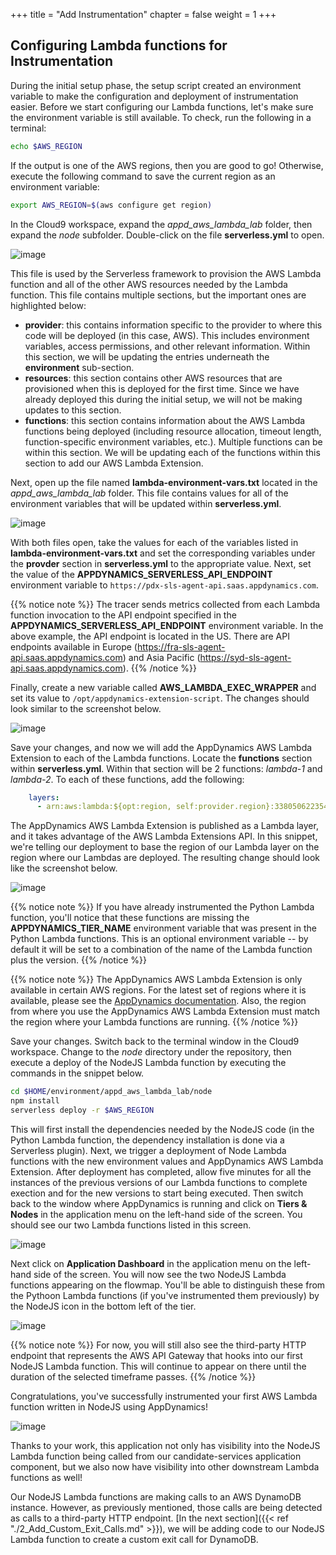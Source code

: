 +++
title = "Add Instrumentation"
chapter = false
weight = 1
+++

## Configuring Lambda functions for Instrumentation

During the initial setup phase, the setup script created an environment variable to make the configuration and deployment of instrumentation easier. Before we start configuring our Lambda functions, let's make sure the environment variable is still available. To check, run the following in a terminal:

``` bash
echo $AWS_REGION
```

If the output is one of the AWS regions, then you are good to go! Otherwise, execute the following command to save the current region as an environment variable:

``` bash
export AWS_REGION=$(aws configure get region)
```

In the Cloud9 workspace, expand the *appd_aws_lambda_lab* folder, then expand the *node* subfolder. Double-click on the file **serverless.yml** to open.

![image](/images/instrumenting_lambda_functions/node/Node_Serverless_YAML.png)

This file is used by the Serverless framework to provision the AWS Lambda function and all of the other AWS resources needed by the Lambda function. This file contains multiple sections, but the important ones are highlighted below:

- **provider**: this contains information specific to the provider to where this code will be deployed (in this case, AWS). This includes environment variables, access permissions, and other relevant information. Within this section, we will be updating the entries underneath the **environment** sub-section.
- **resources**: this section contains other AWS resources that are provisioned when this is deployed for the first time. Since we have already deployed this during the initial setup, we will not be making updates to this section.
- **functions**: this section contains information about the AWS Lambda functions being deployed (including resource allocation, timeout length, function-specific environment variables, etc.). Multiple functions can be within this section. We will be updating each of the functions within this section to add our AWS Lambda Extension.

Next, open up the file named **lambda-environment-vars.txt** located in the *appd_aws_lambda_lab* folder. This file contains values for all of the environment variables that will be updated within **serverless.yml**.

![image](/images/instrumenting_lambda_functions/python/Lambda_Environment_Vars.png)

With both files open, take the values for each of the variables listed in **lambda-environment-vars.txt** and set the corresponding variables under the **provder** section in **serverless.yml** to the appropriate value. Next, set the value of the **APPDYNAMICS_SERVERLESS_API_ENDPOINT** environment variable to `https://pdx-sls-agent-api.saas.appdynamics.com`.

{{% notice note %}}
The tracer sends metrics collected from each Lambda function invocation to the API endpoint specified in the **APPDYNAMICS_SERVERLESS_API_ENDPOINT** environment variable. In the above example, the API endpoint is located in the US. There are API endpoints available in Europe (https://fra-sls-agent-api.saas.appdynamics.com) and Asia Pacific (https://syd-sls-agent-api.saas.appdynamics.com).
{{% /notice %}}

Finally, create a new variable called **AWS_LAMBDA_EXEC_WRAPPER** and set its value to `/opt/appdynamics-extension-script`. The changes should look similar to the screenshot below.

![image](/images/instrumenting_lambda_functions/node/Node_Serverless_with_Vars.png)

Save your changes, and now we will add the AppDynamics AWS Lambda Extension to each of the Lambda functions. Locate the **functions** section within **serverless.yml**. Within that section will be 2 functions: *lambda-1* and *lambda-2*. To each of these functions, add the following:

``` yaml
    layers:
      - arn:aws:lambda:${opt:region, self:provider.region}:338050622354:layer:appdynamics-lambda-extension:15
```

The AppDynamics AWS Lambda Extension is published as a Lambda layer, and it takes advantage of the AWS Lambda Extensions API. In this snippet, we're telling our deployment to base the region of our Lambda layer on the region where our Lambdas are deployed. The resulting change should look like the screenshot below.

![image](/images/instrumenting_lambda_functions/node/Serverless_Lambda_Layers.png)

{{% notice note %}}
If you have already instrumented the Python Lambda function, you'll notice that these functions are missing the **APPDYNAMICS_TIER_NAME** environment variable that was present in the Python Lambda functions. This is an optional environment variable -- by default it will be set to a combination of the name of the Lambda function plus the version.
{{% /notice %}}

{{% notice note %}}
The AppDynamics AWS Lambda Extension is only available in certain AWS regions. For the latest set of regions where it is available, please see the [AppDynamics documentation](https://docs.appdynamics.com/latest/en/application-monitoring/install-app-server-agents/serverless-apm-for-aws-lambda/use-the-appdynamics-aws-lambda-extension-to-instrument-serverless-apm-at-runtime). Also, the region from where you use the AppDynamics AWS Lambda Extension must match the region where your Lambda functions are running.
{{% /notice %}}

Save your changes. Switch back to the terminal window in the Cloud9 workspace. Change to the *node* directory under the repository, then execute a deploy of the NodeJS Lambda function by executing the commands in the snippet below.

``` bash
cd $HOME/environment/appd_aws_lambda_lab/node
npm install
serverless deploy -r $AWS_REGION
```

This will first install the dependencies needed by the NodeJS code (in the Python Lambda function, the dependency installation is done via a Serverless plugin). Next, we trigger a deployment of Node Lambda functions with the new environment values and AppDynamics AWS Lambda Extension. After deployment has completed, allow five minutes for all the instances of the previous versions of our Lambda functions to complete exection and for the new versions to start being executed. Then switch back to the window where AppDynamics is running and click on **Tiers &amp; Nodes** in the application menu on the left-hand side of the screen. You should see our two Lambda functions listed in this screen.

![image](/images/instrumenting_lambda_functions/node/Node_Lambda_Tiers.png)

Next click on **Application Dashboard** in the application menu on the left-hand side of the screen. You will now see the two NodeJS Lambda functions appearing on the flowmap. You'll be able to distinguish these from the Pythoon Lambda functions (if you've instrumented them previously) by the NodeJS icon in the bottom left of the tier.

![image](/images/instrumenting_lambda_functions/node/Node_Lambda_Flowmap.png)

{{% notice note %}}
For now, you will still also see the third-party HTTP endpoint that represents the AWS API Gateway that hooks into our first NodeJS Lambda function. This will continue to appear on there until the duration of the selected timeframe passes.
{{% /notice %}}

Congratulations, you've successfully instrumented your first AWS Lambda function written in NodeJS using AppDynamics!

![image](https://media.giphy.com/media/ZUomWFktUWpFu/source.gif)

Thanks to your work, this application not only has visibility into the NodeJS Lambda function being called from our candidate-services application component, but we also now have visibility into other downstream Lambda functions as well!

Our NodeJS Lambda functions are making calls to an AWS DynamoDB instance. However, as previously mentioned, those calls are being detected as calls to a third-party HTTP endpoint. [In the next section]({{< ref "./2_Add_Custom_Exit_Calls.md" >}}), we will be adding code to our NodeJS Lambda function to create a custom exit call for DynamoDB.
